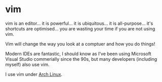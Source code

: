 # vim

vim is an editor... it is powerful... it is ubiquitous... it is all-purpose... it's shortcuts are optimised... you are wasting your time if you are not using vim. 

Vim will change the way you look at a comptuer and how you do things!

Modern IDEs are fantastic, I should know as I've been using Microsoft Visual Studio commerially since the 90s, but many developers (including myself) also use vim. 

I use vim under [Arch Linux](https://github.com/OpcodePete/Arch-Linux).
